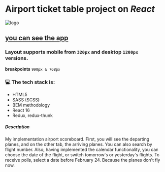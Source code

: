 # Airport ticket table project on **_React_**

![logo](https://upload.wikimedia.org/wikipedia/commons/b/bf/Kyiv_International_Airport_Logo.gif)

## [you can see the app](https://voluble-kulfi-c2cff3.netlify.app)

### Layout supports mobile from `320px` and desktop `1200px` versions.<br/>

**breakpoints** `990px & 768px`

### 💻 The tech stack is:

- HTML5
- SASS (SCSS)
- BEM methodology
- React 16
- Redux, redux-thunk

##### Description

My implementation airport scoreboard. First, you will see the departing planes, and on the other tab, the arriving planes. You can also search by flight number. Also, having implemented the calendar functionality, you can choose the date of the flight, or switch tomorrow's or yesterday's flights. To receive polls, select a date before February 24. Because the planes don't fly now.
